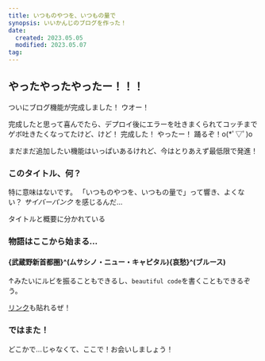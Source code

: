 ```yaml
---
title: いつものやつを、いつもの量で
synopsis: いいかんじのブログを作った！
date:
  created: 2023.05.05
  modified: 2023.05.07
tag:
---
```


## やったやったやったー！！！

ついにブログ機能が完成しました！
ウオー！

完成したと思って喜んでたら、デプロイ後にエラーを吐きまくられてコッチまでゲボ吐きたくなってたけど、けど！
完成した！
やったー！
踊るぞ！o(*ﾟ▽ﾟ)o

まだまだ追加したい機能はいっぱいあるけれど、今はとりあえず最低限で発進！

### このタイトル、何？

特に意味はないです。
「いつものやつを、いつもの量で」って響き、よくない？
_サイバーパンク_ を感じるんだ...

タイトルと概要に分かれている

### 物語はここから始まる...

#### {武蔵野新首都圏}^(ムサシノ・ニュー・キャピタル){哀愁}^(ブルース)

↑みたいにルビを振ることもできるし、`beautiful code`を書くこともできるぞう。

[リンク](https://www.nintendo.co.jp/character/zelda/characters/index.html#:~:text=%E4%B8%AD%E3%81%AB%E3%81%8A%E3%81%91%E3%82%8B%E4%B8%BB%E4%BA%BA%E5%85%AC-,%E3%83%AA%E3%83%B3%E3%82%AF,-%E3%81%AB%E3%81%A4%E3%81%84%E3%81%A6)も貼れるぜ！

### ではまた！
どこかで...じゃなくて、ここで！お会いしましょう！

